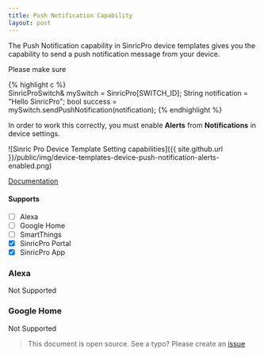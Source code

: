 ```yaml
---
title: Push Notification Capability
layout: post
---
```


The Push Notification capability in SinricPro device templates gives you the capability to send a push notification message from your device.

Please make sure 

{% highlight c %}   
SinricProSwitch& mySwitch = SinricPro[SWITCH_ID];
String notification = "Hello SinricPro";
bool success = mySwitch.sendPushNotification(notification);
{% endhighlight %}


In order to work this correctly, you must enable **Alerts** from **Notifications** in device settings.

![Sinric Pro Device Template Setting capabilities]({{ site.github.url }}/public/img/device-templates-device-push-notification-alerts-enabled.png)

[Documentation](https://sinricpro.github.io/esp8266-esp32-sdk-documentation/class_s_i_n_r_i_c_p_r_o__3__5__0_1_1_push_notification.html)


#### Supports

- [ ] Alexa
- [ ] Google Home
- [ ] SmartThings
- [x] SinricPro Portal
- [x] SinricPro App

### Alexa

Not Supported
 
### Google Home

Not Supported


> This document is open source. See a typo? Please create an [issue](https://github.com/sinricpro/help-docs)